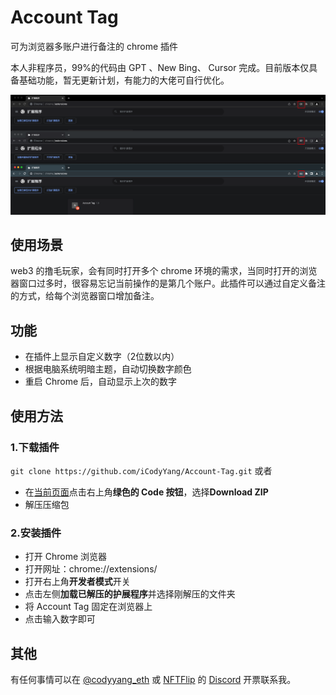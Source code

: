 # Account Tag

可为浏览器多账户进行备注的 chrome 插件

本人非程序员，99%的代码由 GPT 、New Bing、 Cursor 完成。目前版本仅具备基础功能，暂无更新计划，有能力的大佬可自行优化。

![](https://github.com/iCodyYang/IMG/blob/5034c330b8a3a28ffc90f2bb04c232555794f652/Account-Tag1.png)

## 使用场景

web3 的撸毛玩家，会有同时打开多个 chrome 环境的需求，当同时打开的浏览器窗口过多时，很容易忘记当前操作的是第几个账户。此插件可以通过自定义备注的方式，给每个浏览器窗口增加备注。

## 功能
- 在插件上显示自定义数字（2位数以内）
- 根据电脑系统明暗主题，自动切换数字颜色
- 重启 Chrome 后，自动显示上次的数字


## 使用方法
### 1.下载插件
`git clone https://github.com/iCodyYang/Account-Tag.git`
或者
- 在[当前页面](https://github.com/iCodyYang/Account-Tag)点击右上角**绿色的 Code 按钮**，选择**Download ZIP**
- 解压压缩包
### 2.安装插件
- 打开 Chrome 浏览器
- 打开网址：chrome://extensions/
- 打开右上角**开发者模式**开关
- 点击左侧**加载已解压的护展程序**并选择刚解压的文件夹
- 将 Account Tag 固定在浏览器上
- 点击输入数字即可

## 其他
有任何事情可以在 [@codyyang_eth](https://twitter.com/codyyang_eth) 或 [NFTFlip](https://review.nftflip.ai/) 的 [Discord](https://discord.gg/nftflip) 开票联系我。
